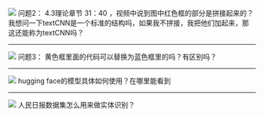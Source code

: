 
![](.疑问_images/90223eb8.png)
问题2： 4.3理论章节 31：40  ，视频中说到图中红色框的部分是拼接起来的？我想问一下textCNN是一个标准的结构吗，如果我不拼接，我把他们加起来，那这还能称为textCNN吗？ 

***

![](.疑问_images/0d7531ec.png)
 问题3：  黄色框里面的代码可以替换为蓝色框里的吗？有区别吗？
 
 
 
***

 ![](.疑问_images/1c599dcd.png)
 hugging face的模型具体如何使用？在哪里能看到
 
 
***

 ![](.疑问_images/48e6a97e.png)
 人民日报数据集怎么用来做实体识别？